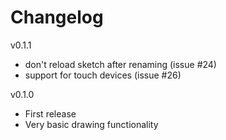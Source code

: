 # Changelog

v0.1.1
* don't reload sketch after renaming (issue #24)
* support for touch devices (issue #26)

v0.1.0
* First release
* Very basic drawing functionality
